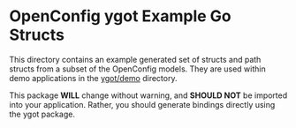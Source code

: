 # OpenConfig ygot Example Go Structs

This directory contains an example generated set of structs and path structs
from a subset of the OpenConfig models. They are used within demo applications
in the [ygot/demo](https://github.com/nokia/ygot/tree/master/demo)
directory.

This package **WILL** change without warning, and **SHOULD NOT** be imported
into your application. Rather, you should generate bindings directly using the
ygot package.
